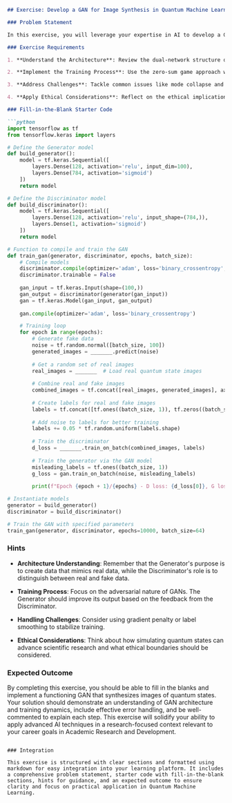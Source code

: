 ```markdown
## Exercise: Develop a GAN for Image Synthesis in Quantum Machine Learning

### Problem Statement

In this exercise, you will leverage your expertise in AI to develop a Generative Adversarial Network (GAN) for image synthesis. The goal is to create a GAN that can generate synthetic images of quantum states, which can be used for simulating quantum systems in a cost-effective manner. This task is crucial for advancing research in Quantum Machine Learning, a field that aligns with your interest in pushing the boundaries of AI research.

### Exercise Requirements

1. **Understand the Architecture**: Review the dual-network structure of GANs, consisting of the Generator and the Discriminator. Your task is to implement these networks and train them to produce realistic images of quantum states.

2. **Implement the Training Process**: Use the zero-sum game approach where the Generator learns from the feedback of the Discriminator. Ensure that your model can produce indistinguishable images from real quantum state data.

3. **Address Challenges**: Tackle common issues like mode collapse and training instability by applying advanced techniques such as Wasserstein GANs or feature matching.

4. **Apply Ethical Considerations**: Reflect on the ethical implications of using AI to simulate quantum systems and discuss how this can impact society positively or negatively.

### Fill-in-the-Blank Starter Code

```python
import tensorflow as tf
from tensorflow.keras import layers

# Define the Generator model
def build_generator():
    model = tf.keras.Sequential([
        layers.Dense(128, activation='relu', input_dim=100),
        layers.Dense(784, activation='sigmoid')
    ])
    return model

# Define the Discriminator model
def build_discriminator():
    model = tf.keras.Sequential([
        layers.Dense(128, activation='relu', input_shape=(784,)),
        layers.Dense(1, activation='sigmoid')
    ])
    return model

# Function to compile and train the GAN
def train_gan(generator, discriminator, epochs, batch_size):
    # Compile models
    discriminator.compile(optimizer='adam', loss='binary_crossentropy', metrics=['accuracy'])
    discriminator.trainable = False
    
    gan_input = tf.keras.Input(shape=(100,))
    gan_output = discriminator(generator(gan_input))
    gan = tf.keras.Model(gan_input, gan_output)
    
    gan.compile(optimizer='adam', loss='binary_crossentropy')

    # Training loop
    for epoch in range(epochs):
        # Generate fake data
        noise = tf.random.normal([batch_size, 100])
        generated_images = _______.predict(noise)
        
        # Get a random set of real images
        real_images = _______  # Load real quantum state images
        
        # Combine real and fake images
        combined_images = tf.concat([real_images, generated_images], axis=0)
        
        # Create labels for real and fake images
        labels = tf.concat([tf.ones((batch_size, 1)), tf.zeros((batch_size, 1))], axis=0)
        
        # Add noise to labels for better training
        labels += 0.05 * tf.random.uniform(labels.shape)
        
        # Train the discriminator
        d_loss = _______.train_on_batch(combined_images, labels)
        
        # Train the generator via the GAN model
        misleading_labels = tf.ones((batch_size, 1))
        g_loss = gan.train_on_batch(noise, misleading_labels)
        
        print(f"Epoch {epoch + 1}/{epochs} - D loss: {d_loss[0]}, G loss: {g_loss}")

# Instantiate models
generator = build_generator()
discriminator = build_discriminator()

# Train the GAN with specified parameters
train_gan(generator, discriminator, epochs=10000, batch_size=64)
```

### Hints

- **Architecture Understanding**: Remember that the Generator's purpose is to create data that mimics real data, while the Discriminator's role is to distinguish between real and fake data.
  
- **Training Process**: Focus on the adversarial nature of GANs. The Generator should improve its output based on the feedback from the Discriminator.
  
- **Handling Challenges**: Consider using gradient penalty or label smoothing to stabilize training.

- **Ethical Considerations**: Think about how simulating quantum states can advance scientific research and what ethical boundaries should be considered.

### Expected Outcome

By completing this exercise, you should be able to fill in the blanks and implement a functioning GAN that synthesizes images of quantum states. Your solution should demonstrate an understanding of GAN architecture and training dynamics, include effective error handling, and be well-commented to explain each step. This exercise will solidify your ability to apply advanced AI techniques in a research-focused context relevant to your career goals in Academic Research and Development.
```

### Integration

This exercise is structured with clear sections and formatted using markdown for easy integration into your learning platform. It includes a comprehensive problem statement, starter code with fill-in-the-blank sections, hints for guidance, and an expected outcome to ensure clarity and focus on practical application in Quantum Machine Learning.